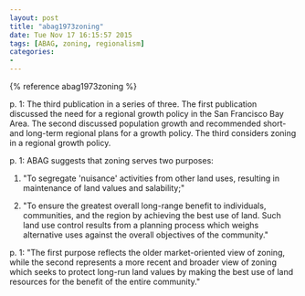 ```yaml
---
layout: post
title: "abag1973zoning"
date: Tue Nov 17 16:15:57 2015
tags: [ABAG, zoning, regionalism]
categories:
-
---
```


{% reference abag1973zoning %}

p. 1: The third publication in a series of three. The first publication discussed the need for a regional growth policy in the San Francisco Bay Area. The second discussed population growth and recommended short- and long-term regional plans for a growth policy. The third considers zoning in a regional growth policy.

p. 1: ABAG suggests that zoning serves two purposes:

1. "To segregate 'nuisance' activities from other land uses, resulting in maintenance of land values and salability;"

2. "To ensure the greatest overall long-range benefit to individuals, communities, and the region by achieving the best use of land. Such land use control results from a planning process which weighs alternative uses against the overall objectives of the community."

p. 1: "The first purpose reflects the older market-oriented view of zoning, while the second represents a more recent and broader view of zoning which seeks to protect long-run land values by making the best use of land resources for the benefit of the entire community."

